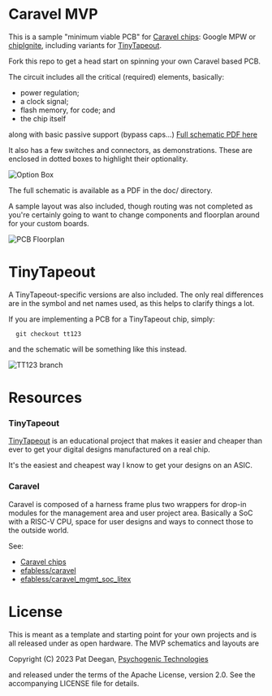 # Caravel MVP

This is a sample "minimum viable PCB" for [Caravel chips](https://caravel-harness.readthedocs.io/en/latest/): Google MPW or [chipIgnite](https://info.efabless.com/chipignite-v2), including variants for [TinyTapeout](https://tinytapeout.com/).

Fork this repo to get a head start on spinning your own Caravel based PCB.

The circuit includes all the critical (required) elements, basically:

  * power regulation;
  * a clock signal;
  * flash memory, for code; and
  * the chip itself

along with basic passive support (bypass caps...) [Full schematic PDF here](blob/main/doc/caravel-mvp.pdf)


It also has a few switches and connectors, as demonstrations.  These are enclosed in dotted boxes to highlight their optionality.

![Option Box](https://raw.githubusercontent.com/psychogenic/caravel-mvp/main/doc/img/schem-optionbox.jpg)


The full schematic is available as a PDF in the doc/ directory.

A sample layout was also included, though routing was not completed as you're certainly going to want to change components and floorplan around for your custom boards.


![PCB Floorplan](https://raw.githubusercontent.com/psychogenic/caravel-mvp/main/doc/img/caravel-mvp-floorplan-sample.jpg)


# TinyTapeout

A TinyTapeout-specific versions are also included. The only real differences are in the symbol and net names used, as this helps to clarify things a lot.

If you are implementing a PCB for a TinyTapeout chip, simply:

```
  git checkout tt123
```

and the schematic will be something like this instead.

![TT123 branch](https://raw.githubusercontent.com/psychogenic/caravel-mvp/main/doc/img/tt123-branch.jpg)




# Resources

### TinyTapeout
[TinyTapeout](https://tinytapeout.com/) is an educational project that makes it easier and cheaper than ever to get your digital designs manufactured on a real chip.

It's the easiest and cheapest way I know to get your designs on an ASIC.



### Caravel

Caravel is composed of a harness frame plus two wrappers for drop-in modules for the management area and user project area.  Basically a SoC with a RISC-V CPU, space for user designs and ways to connect those to the outside world.

See:
 * [Caravel chips](https://caravel-harness.readthedocs.io/en/latest/)
 * [efabless/caravel](https://github.com/efabless/caravel)
 * [efabless/caravel_mgmt_soc_litex](https://github.com/efabless/caravel_mgmt_soc_litex)
 







# License

This is meant as a template and starting point for your own projects and is all released under as open hardware.  The MVP schematics and layouts are

  Copyright (C) 2023 Pat Deegan, [Psychogenic Technologies](https://psychogenic.com)

and released under the terms of the Apache License, version 2.0.  See the accompanying LICENSE file for details.

